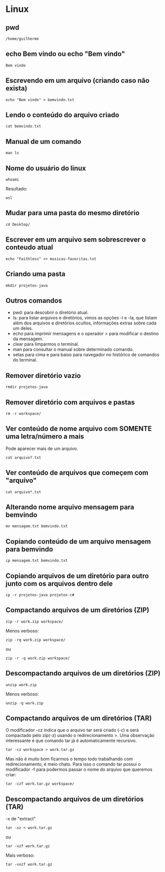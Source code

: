 # Linux

## pwd

````
/home/guilherme
````
## echo Bem vindo ou echo "Bem vindo"

````
Bem vindo
````

## Escrevendo em um arquivo (criando caso não exista)

````
echo "Bem vindo" > bemvindo.txt
````
## Lendo o conteúdo do arquivo criado

````
cat bemvindo.txt
````

## Manual de um comando

````
man ls
````
## Nome do usuário do linux

````
whoami
````
Resultado:
````
wsl
````

## Mudar para uma pasta do mesmo diretório

````
cd Desktop/
````

## Escrever em um arquivo sem sobrescrever o conteudo atual

````
echo "Faithless" >> musicas-favoritas.txt
````

## Criando uma pasta 

````
mkdir projetos-java
````

##  Outros comandos

- pwd: para descobrir o diretório atual.
- ls: para listar arquivos e diretórios, vimos as opções -l e -la, que listam além dos arquivos e diretórios ocultos, informações extras sobre cada um deles.
- echo para imprimir mensagens e o operador > para modificar o destino da mensagem.
- clear para limparmos o terminal.
- man para consultar o manual sobre determinado comando.
- setas para cima e para baixo para navegador no histórico de comandos do terminal.

## Remover diretório vazio

````
rmdir projetos-java
````

## Remover diretório com arquivos e pastas

````
rm -r workspace/
````
## Ver conteúdo de nome arquivo com SOMENTE uma letra/número a mais

Pode aparecer mais de um arquivo.

````
cat arquivo?.txt
````

## Ver conteúdo de arquivos que começem com "arquivo"

````
cat arquivo*.txt
````

## Alterando nome arquivo mensagem para bemvindo

````
mv mensagem.txt bemvindo.txt
````

## Copiando conteúdo de um arquivo mensagem para bemvindo

````
cp mensagem.txt bemvindo.txt
````


## Copiando arquivos de um diretório para outro junto com os arquivos dentro dele
````
cp -r projetos-java projetos-c#
````

## Compactando arquivos de um diretórios (ZIP)

````
zip -r work.zip workspace/
````

Menos verboso:

````
zip -rq work.zip workspace/
````

ou

````
zip -r -q work.zip workspace/
````

## Descompactando arquivos de um diretórios (ZIP)

````
unzip work.zip 
````

Menos verboso:

````
unzip -q work.zip
````

## Compactando arquivos de um diretórios (TAR)

O modificador -cz indica que o arquivo tar será criado (-c) e será compactado pelo zip(-z) usando o redirecionamento >. Uma observação interessante é que comando tar já é automaticamente recursivo.

````
tar -cz workspace > work.tar.gz
````

Mas não é muito bom ficarmos o tempo todo trabalhando com redirecionamento, é meio chato. Para isso o comando tar possui o modificador -f para podermos passar o nome do arquivo que queremos criar:

````
tar -czf work.tar.gz workspace/
````

## Descompactando arquivos de um diretórios (TAR)

-x de "extract"
````
tar -xz < work.tar.gz
````

ou

````
tar -xzf work.tar.gz
````

Mais verboso:

````
tar -vxzf work.tar.gz
````


